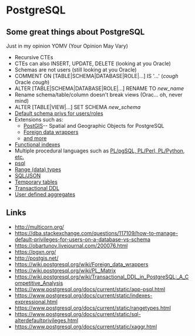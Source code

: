 # PostgreSQL

## Some great things about PostgreSQL

Just in my opinion YOMV (Your Opinion May Vary)

 * Recursive CTEs
 * CTEs can also INSERT, UPDATE, DELETE (looking at you Oracle)
 * Schemas are not users (still looking at you Oracle)
 * COMMENT ON [TABLE|SCHEMA|DATABASE|ROLE|...] IS '...' (*cough* Oracle *cough*)
 * ALTER [TABLE|SCHEMA|DATABASE|ROLE|...] RENAME TO *new_name*
 * Rename schema/table/column doesn't break views (Orac... oh, never mind)
 * ALTER [TABLE|VIEW|...] SET SCHEMA *new_schema*
 * [Default schema privs for users/roles](https://www.postgresql.org/docs/current/static/sql-alterdefaultprivileges.html)
 * Extensions such as:
    * [PostGIS](http://postgis.net/)-- Spatial and Geographic Objects for PostgreSQL
    * [Foreign data wrappers](https://wiki.postgresql.org/wiki/Foreign_data_wrappers)
    * [and more](https://pgxn.org/)
 * [Functional indexes](https://www.postgresql.org/docs/current/static/indexes-expressional.html)
 * Multiple procedural languages such as [PL/pgSQL, PL/Perl, PL/Python, etc.](https://wiki.postgresql.org/wiki/PL_Matrix)
 * [psql](https://www.postgresql.org/docs/current/static/app-psql.html)
 * [Range (data) types](https://www.postgresql.org/docs/current/static/rangetypes.html)
 * [SQL/JSON](https://obartunov.livejournal.com/200076.html)
 * [Temporary tables](http://www.postgresqltutorial.com/postgresql-temporary-table/)
 * [Transactional DDL](https://wiki.postgresql.org/wiki/Transactional_DDL_in_PostgreSQL:_A_Competitive_Analysis)
 * [User defined aggregates](https://www.postgresql.org/docs/current/static/xaggr.html)

## Links

 * http://multicorn.org/
 * https://dba.stackexchange.com/questions/117109/how-to-manage-default-privileges-for-users-on-a-database-vs-schema
 * https://obartunov.livejournal.com/200076.html
 * https://pgxn.org/
 * http://postgis.net/
 * https://wiki.postgresql.org/wiki/Foreign_data_wrappers
 * https://wiki.postgresql.org/wiki/PL_Matrix
 * https://wiki.postgresql.org/wiki/Transactional_DDL_in_PostgreSQL:_A_Competitive_Analysis
 * https://www.postgresql.org/docs/current/static/app-psql.html
 * https://www.postgresql.org/docs/current/static/indexes-expressional.html
 * https://www.postgresql.org/docs/current/static/rangetypes.html
 * https://www.postgresql.org/docs/current/static/sql-alterdefaultprivileges.html
 * https://www.postgresql.org/docs/current/static/xaggr.html
